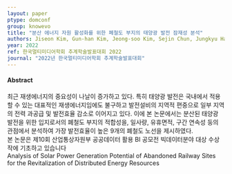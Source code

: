 ```yaml
---
layout: paper
ptype: domconf
group: knowevo
title: "분산 에너지 자원 활성화를 위한 폐철도 부지의 태양광 발전 잠재성 분석"
authors: Jiseon Kim, Gun-han Kim, Jeong-soo Kim, Sejin Chun, Jungkyu Han
year: 2022
ref: 한국멀티미디어학회 추계학술발표대회 2022
journal: "2022년 한국멀티미디어학회 추계학술발표대회"
---
```


<h4><span class="badge badge-info">Abstract</span></h4>
최근 재생에너지의 중요성이 나날이 증가하고 있다. 특히 태양광 발전은 국내에서 적용할 수 있는 대표적인 재생에너지임에도 불구하고 발전설비의 지역적 편중으로 일부 지역의 전력 과공급 및 발전효율 감소로 이어지고 있다. 이에 본 논문에서는 분산된 태양광 발전을 위한 입지로서의 폐철도 부지의 적합성을, 일사량, 유휴면적, 구간 연속성 둥의 관점에서 분석하여 가장 발전효율이 높은 9개의 폐철도 노선을 제시하였다. 

<div class="alert alert-primary" role="alert">
   본 논문은 제10회 산업통상자원부 공공데이터 활용 BI 공모전 빅데이터분야 대상 수상작에 기초하고 있습니다
</div>

<div class="alert alert-warning" role="alert">
   Analysis of Solar Power Generation Potential of Abandoned Railway Sites for the Revitalization of Distributed Energy Resources
</div>
